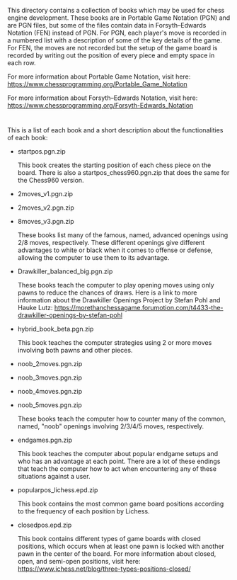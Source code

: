 This directory contains a collection of books which may be used for chess engine development. These books are in Portable Game Notation (PGN) and are PGN files, but some of the files contain data in Forsyth–Edwards Notation (FEN) instead of PGN. For PGN, each player's move is recorded in a numbered list with a description of some of the key details of the game. For FEN, the moves are not recorded but the setup of the game board is recorded by writing out the position of every piece and empty space in each row.


For more information about Portable Game Notation, visit here: 
https://www.chessprogramming.org/Portable_Game_Notation


For more information about Forsyth–Edwards Notation, visit here:
https://www.chessprogramming.org/Forsyth-Edwards_Notation

#

This is a list of each book and a short description about the functionalities of each book:


- startpos.pgn.zip 

	This book creates the starting position of each chess piece on the board. There is also a startpos_chess960.pgn.zip that does the same for the Chess960 version.

- 2moves_v1.pgn.zip 
- 2moves_v2.pgn.zip 
- 8moves_v3.pgn.zip 

	These books list many of the famous, named, advanced openings using 2/8 moves, respectively. These different openings give different advantages to white or black when it comes to offense or defense, allowing the computer to use them to its advantage. 

- Drawkiller_balanced_big.pgn.zip 

  These books teach the computer to play opening moves using only pawns to reduce the chances of draws. Here is a link to more information about the Drawkiller Openings Project by Stefan Pohl and Hauke Lutz: https://morethanchessagame.forumotion.com/t4433-the-drawkiller-openings-by-stefan-pohl

- hybrid_book_beta.pgn.zip  

	This book teaches the computer strategies using 2 or more moves involving both pawns and other pieces. 

- noob_2moves.pgn.zip 
- noob_3moves.pgn.zip  
- noob_4moves.pgn.zip  
- noob_5moves.pgn.zip  

	These books teach the computer how to counter many of the common, named, "noob" openings involving 2/3/4/5 moves, respectively. 

- endgames.pgn.zip 

	This book teaches the computer about popular endgame setups and who has an advantage at each point. There are a lot of these endings that teach the computer how to act when encountering any of these situations against a user.

- popularpos_lichess.epd.zip

	This book contains the most common game board positions according to the frequency of each position by Lichess.

- closedpos.epd.zip

	This book contains different types of game boards with closed positions, which occurs when at least one pawn is locked with another pawn in the center of the board. For more information about closed, open, and semi-open positions, visit here:
https://www.ichess.net/blog/three-types-positions-closed/
